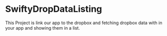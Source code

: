 # SwiftyDropDataListing

This Project is link our app to the dropbox and fetching dropbox data with in your app and showing them in a list.

